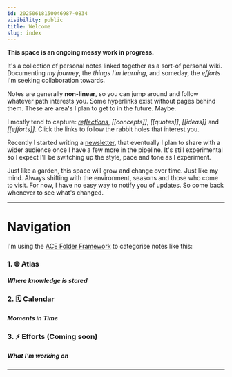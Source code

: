 ```yaml
---
id: 20250618150046987-0834
visibility: public
title: Welcome
slug: index
---
```

**This space is an ongoing messy work in progress.**

It's a collection of personal notes linked together as a sort-of personal wiki. Documenting *my journey*, the *things I'm learning*, and someday, the *efforts* I'm seeking collaboration towards.

Notes are generally **non-linear**, so you can jump around and follow whatever path interests you. Some hyperlinks exist without pages behind them. These are area's I plan to get to in the future. Maybe.

I mostly tend to capture: *[reflections](/1--🌐--Atlas/Maps/Reflections)*, *[[concepts]]*, *[[quotes]]*, *[[ideas]]* and *[[efforts]]*. Click the links to follow the rabbit holes that interest you.

Recently I started writing a [newsletter](/1--🌐--Atlas/Maps/Newsletters), that eventually I plan to share with a wider audience once I have a few more in the pipeline. It's still experimental so I expect I'll be switching up the style, pace and tone as I experiment.

Just like a garden, this space will grow and change over time. Just like my mind. Always shifting with the environment, seasons and those who come to visit. For now, I have no easy way to notify you of updates. So come back whenever to see what's changed.


___

# Navigation

I'm using the [ACE Folder Framework](/1--🌐--Atlas/Dots/Concepts/ACE-Folder-Framework) to categorise notes like this:

### 1. 🌐 Atlas
##### *Where knowledge is stored*

### 2. 🗓️ Calendar
##### *Moments in Time*

### 3. ⚡ Efforts (Coming soon)
##### *What I'm working on* 


---